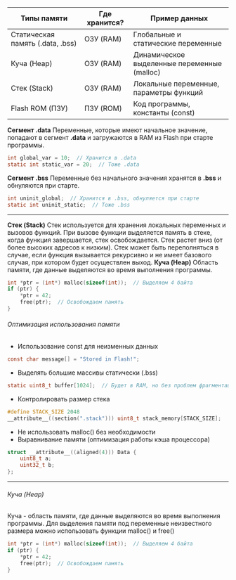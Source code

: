 
| Типы памяти                      | Где хранится? | Пример данных                               |
| -------------------------------- | ------------- | ------------------------------------------- |
| Статическая память (.data, .bss) | ОЗУ (RAM)     | Глобальные и статические переменные         |
| Куча (Heap)                      | ОЗУ (RAM)     | Динамическое выделенные переменные (malloc) |
| Стек (Stack)                     | ОЗУ (RAM)     | Локальные переменные, параметры функций     |
| Flash ROM (ПЗУ)                  | ПЗУ (ROM)     | Код программы, константы (const)            |
**Сегмент .data**
Переменные, которые имеют начальное значение, попадают в сегмент **.data** и загружаются в RAM из Flash при старте программы.
```C
int global_var = 10;  // Хранится в .data
static int static_var = 20;  // Тоже .data
```
**Сегмент .bss**
Переменные без начального значения хранятся в **.bss** и обнуляются при старте.
```C
int uninit_global;  // Хранится в .bss, обнуляется при старте
static int uninit_static;  // Тоже .bss
```
---
**Стек (Stack)**
Стек используется для хранения локальных переменных и вызовов функций.
При вызове функции выделяется память в стеке, когда функция завершается, стек освобождается. Стек растет вниз (от более высоких адресов к низким).
Стек может быть переполняться в случае, если функция вызывается рекурсивно и не имеет базового случая, при котором будет осуществлен выход.
**Куча (Heap)**
Область памяти, где данные выделяются во время выполнения программы.
```C
int *ptr = (int*) malloc(sizeof(int));  // Выделяем 4 байта
if (ptr) {
    *ptr = 42;
    free(ptr);  // Освобождаем память
}
```
###### Оптимизация использования памяти
- Использование const для неизменных данных
``` C
const char message[] = "Stored in Flash!";
```
- Выделять большие массивы статически (.bss)
```C
static uint8_t buffer[1024];  // Будет в RAM, но без проблем фрагментации
```
- Контролировать размер стека
```C
#define STACK_SIZE 2048
__attribute__((section(".stack"))) uint8_t stack_memory[STACK_SIZE];
```
- Не использовать malloc() без необходимости
- Выравнивание памяти (оптимизация работы кэша процессора)
```C
struct __attribute__((aligned(4))) Data {
    uint8_t a;
    uint32_t b;
};
```
---
###### Куча (Heap)
Куча - область памяти, где данные выделяются во время выполнения программы.
Для выделения памяти под переменные неизвестного размера можно использовать функции malloc() и free()
```C
int *ptr = (int*) malloc(sizeof(int));  // Выделяем 4 байта
if (ptr) {
    *ptr = 42;
    free(ptr);  // Освобождаем память
}
```
